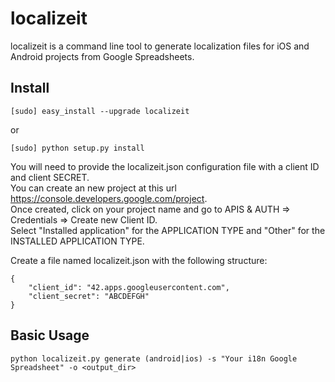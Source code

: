 # localizeit

localizeit is a command line tool to generate localization files for iOS and Android projects from Google Spreadsheets.

## Install

    [sudo] easy_install --upgrade localizeit

or

    [sudo] python setup.py install

You will need to provide the localizeit.json configuration file with a client ID and client SECRET.  
You can create an new project at this url https://console.developers.google.com/project.  
Once created, click on your project name and go to APIS & AUTH => Credentials => Create new Client ID.  
Select "Installed application" for the APPLICATION TYPE and "Other" for the INSTALLED APPLICATION TYPE.

Create a file named localizeit.json with the following structure:
<pre><code>{  
	"client_id": "42.apps.googleusercontent.com",  
	"client_secret": "ABCDEFGH"  
}
</code></pre>

## Basic Usage

    python localizeit.py generate (android|ios) -s "Your i18n Google Spreadsheet" -o <output_dir>